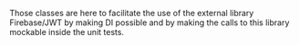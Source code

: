 Those classes are here to facilitate the use of the external library Firebase/JWT by making DI possible and by making the calls to this library mockable inside the unit tests.
